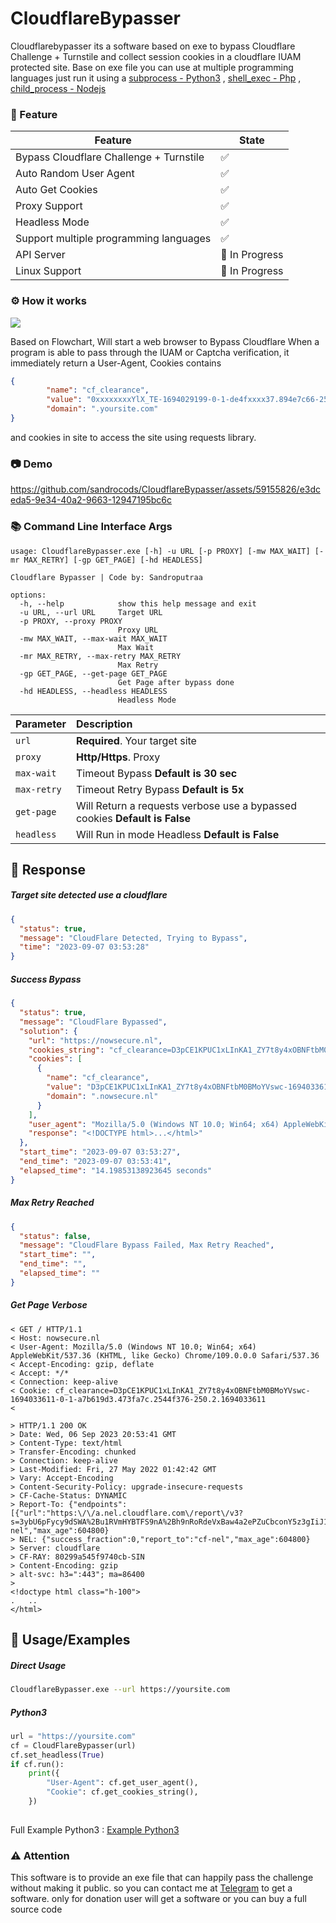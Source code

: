 # CloudflareBypasser

Cloudflarebypasser its a software based on exe to bypass Cloudflare Challenge + Turnstile and collect session cookies in a cloudflare IUAM protected site. Base on exe file you can use at multiple programming languages just run it using a [subprocess - Python3](https://docs.python.org/3/library/subprocess.html "subprocess - Python3") , [shell_exec - Php](https://www.php.net/manual/en/function.shell-exec.php "shell_exec - Php") , [child_process - Nodejs](https://nodejs.org/api/child_process.html "child_process - Nodejs")


### 🔰 Feature
| Feature  | State  |
| ------------ | ------------ |
| Bypass Cloudflare Challenge + Turnstile   | ✅  |
| Auto Random User Agent  | ✅  |
| Auto Get Cookies  | ✅  |
| Proxy Support  | ✅  |
| Headless  Mode  | ✅  |
| Support multiple programming languages | ✅  |
| API Server  |  🔁 In Progress    |
| Linux Support |  🔁 In Progress    |

### ⚙ How it works
[![](https://github.com/sandrocods/CloudflareBypasser/assets/59155826/badb50e3-da91-4555-93c4-3217763a3a78)](https://github.com/sandrocods/CloudflareBypasser/assets/59155826/badb50e3-da91-4555-93c4-3217763a3a78)

Based on Flowchart, Will start a web browser to Bypass Cloudflare When a program is able to pass through the IUAM or Captcha verification, it immediately return a User-Agent, Cookies contains
```json
{
        "name": "cf_clearance",
        "value": "0xxxxxxxxYlX_TE-1694029199-0-1-de4fxxxx37.894e7c66-250.0.0",
        "domain": ".yoursite.com"
}
```
and cookies in site to access the site using requests library.

### 📷 Demo

https://github.com/sandrocods/CloudflareBypasser/assets/59155826/e3dceda5-9e34-40a2-9663-12947195bc6c

### 📚 Command Line Interface Args
```man
usage: CloudflareBypasser.exe [-h] -u URL [-p PROXY] [-mw MAX_WAIT] [-mr MAX_RETRY] [-gp GET_PAGE] [-hd HEADLESS]

Cloudflare Bypasser | Code by: Sandroputraa

options:
  -h, --help            show this help message and exit
  -u URL, --url URL     Target URL
  -p PROXY, --proxy PROXY
                        Proxy URL
  -mw MAX_WAIT, --max-wait MAX_WAIT
                        Max Wait
  -mr MAX_RETRY, --max-retry MAX_RETRY
                        Max Retry
  -gp GET_PAGE, --get-page GET_PAGE
                        Get Page after bypass done
  -hd HEADLESS, --headless HEADLESS
                        Headless Mode
```


| Parameter |  Description                |
| :-------- | :------------------------- |
| `url` |  **Required**. Your target site |
| `proxy` | **Http/Https**. Proxy |
| `max-wait` | Timeout Bypass **Default is 30 sec** |
| `max-retry` | Timeout Retry Bypass **Default is 5x** |
|`get-page`| Will Return a requests verbose use a bypassed cookies **Default is False**|
|`headless`| Will Run in mode Headless **Default is False**|

## 📩 Response

##### Target site detected use a cloudflare
```json
{
  "status": true,
  "message": "CloudFlare Detected, Trying to Bypass",
  "time": "2023-09-07 03:53:28"
}
```

##### Success Bypass
```json
{
  "status": true,
  "message": "CloudFlare Bypassed",
  "solution": {
    "url": "https://nowsecure.nl",
    "cookies_string": "cf_clearance=D3pCE1KPUC1xLInKA1_ZY7t8y4xOBNFtbM0BMoYVswc-1694033611-0-1-a7b619d3.473fa7c.2544f376-250.2.1694033611",
    "cookies": [
      {
        "name": "cf_clearance",
        "value": "D3pCE1KPUC1xLInKA1_ZY7t8y4xOBNFtbM0BMoYVswc-1694033611-0-1-a7b619d3.473fa7c.2544f376-250.2.1694033611",
        "domain": ".nowsecure.nl"
      }
    ],
    "user_agent": "Mozilla/5.0 (Windows NT 10.0; Win64; x64) AppleWebKit/537.36 (KHTML, like Gecko) Chrome/109.0.0.0 Safari/537.36",
    "response": "<!DOCTYPE html>...</html>"
  },
  "start_time": "2023-09-07 03:53:27",
  "end_time": "2023-09-07 03:53:41",
  "elapsed_time": "14.19853138923645 seconds"
}
```

##### Max Retry Reached
```json
{
  "status": false,
  "message": "CloudFlare Bypass Failed, Max Retry Reached",
  "start_time": "",
  "end_time": "",
  "elapsed_time": ""
}
```
##### Get Page Verbose
```
< GET / HTTP/1.1
< Host: nowsecure.nl
< User-Agent: Mozilla/5.0 (Windows NT 10.0; Win64; x64) AppleWebKit/537.36 (KHTML, like Gecko) Chrome/109.0.0.0 Safari/537.36
< Accept-Encoding: gzip, deflate
< Accept: */*
< Connection: keep-alive
< Cookie: cf_clearance=D3pCE1KPUC1xLInKA1_ZY7t8y4xOBNFtbM0BMoYVswc-1694033611-0-1-a7b619d3.473fa7c.2544f376-250.2.1694033611
<

> HTTP/1.1 200 OK
> Date: Wed, 06 Sep 2023 20:53:41 GMT
> Content-Type: text/html
> Transfer-Encoding: chunked
> Connection: keep-alive
> Last-Modified: Fri, 27 May 2022 01:42:42 GMT
> Vary: Accept-Encoding
> Content-Security-Policy: upgrade-insecure-requests
> CF-Cache-Status: DYNAMIC
> Report-To: {"endpoints":[{"url":"https:\/\/a.nel.cloudflare.com\/report\/v3?s=3ybU6pFycy9dSWA%2Bu1RVmHYBTFS9nA%2Bh9nRoRdeVxBaw4a2ePZuCbconY5z3gIiJ1XswnZeJ25tJRJXnJCSI39haa4XX3RLmJGR0KRqFRDWbVA7jm25M2Q6gHI%2FOIHI%3D"}],"group":"cf-nel","max_age":604800}
> NEL: {"success_fraction":0,"report_to":"cf-nel","max_age":604800}
> Server: cloudflare
> CF-RAY: 80299a545f9740cb-SIN
> Content-Encoding: gzip
> alt-svc: h3=":443"; ma=86400
>
<!doctype html class="h-100">
.	..
</html>
```


## 🍳 Usage/Examples

##### Direct Usage
```bash
CloudflareBypasser.exe --url https://yoursite.com
```

##### Python3

```python
url = "https://yoursite.com"
cf = CloudFlareBypasser(url)
cf.set_headless(True)
if cf.run():
    print({
        "User-Agent": cf.get_user_agent(),
        "Cookie": cf.get_cookies_string(),
    })
        
```
Full Example Python3 : [Example Python3](https://github.com/sandrocods/CloudflareBypasser/blob/main/python/main.py "Example Python3")


### ⚠ Attention 
This software is to provide an exe file that can happily pass the challenge without making it public. so you can contact me at [Telegram](https://t.me/sandroputra "Telegram") to get a software.  only for donation user will get a software or you can buy a full source code
